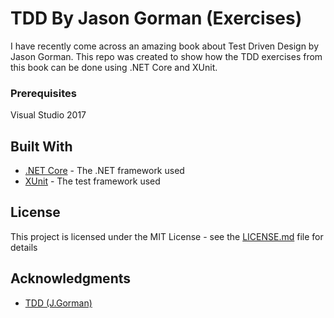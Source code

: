 # TDD By Jason Gorman (Exercises)

I have recently come across an amazing book about Test Driven Design by Jason Gorman.
This repo was created to show how the TDD exercises from this book can be done using .NET Core and XUnit.

### Prerequisites

Visual Studio 2017

## Built With

* [.NET Core](https://www.microsoft.com/net/core#windowscmd) - The .NET framework used
* [XUnit](https://xunit.github.io) - The test framework used


## License

This project is licensed under the MIT License - see the [LICENSE.md](LICENSE.md) file for details

## Acknowledgments

* [TDD (J.Gorman)](http://www.codemanship.co.uk/tdd.html)
